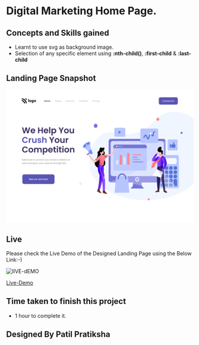 # Digital Marketing Home Page.

## Concepts and Skills gained

- Learnt to use svg as background image.
- Selection of any specific element using **:nth-child()**, **:first-child** & **:last-child**

## Landing Page Snapshot
![Snapshot](4.png)



## Live

Please check the Live Demo of the Designed Landing Page using the Below Link:-)

![lIVE-dEMO](https://img.shields.io/badge/Live_Demo-<COLOR>)

[Live-Demo](https://digital-marketing-homepg.netlify.app)

## Time taken to finish this project

-   1 hour to complete it.

## Designed By Patil Pratiksha
